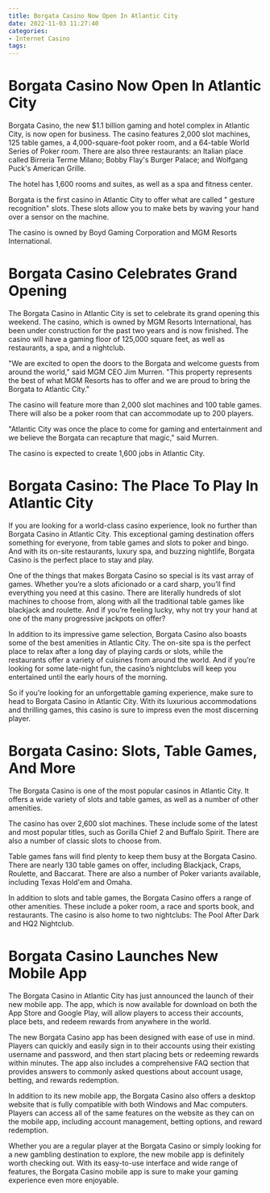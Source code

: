 ```yaml
---
title: Borgata Casino Now Open In Atlantic City
date: 2022-11-03 11:27:40
categories:
- Internet Casino
tags:
---
```



#  Borgata Casino Now Open In Atlantic City

Borgata Casino, the new $1.1 billion gaming and hotel complex in Atlantic City, is now open for business. The casino features 2,000 slot machines, 125 table games, a 4,000-square-foot poker room, and a 64-table World Series of Poker room. There are also three restaurants: an Italian place called Birreria Terme Milano; Bobby Flay's Burger Palace; and Wolfgang Puck's American Grille.

The hotel has 1,600 rooms and suites, as well as a spa and fitness center.

Borgata is the first casino in Atlantic City to offer what are called " gesture recognition" slots. These slots allow you to make bets by waving your hand over a sensor on the machine.

The casino is owned by Boyd Gaming Corporation and MGM Resorts International.

#  Borgata Casino Celebrates Grand Opening

The Borgata Casino in Atlantic City is set to celebrate its grand opening this weekend. The casino, which is owned by MGM Resorts International, has been under construction for the past two years and is now finished. The casino will have a gaming floor of 125,000 square feet, as well as restaurants, a spa, and a nightclub.

"We are excited to open the doors to the Borgata and welcome guests from around the world," said MGM CEO Jim Murren. "This property represents the best of what MGM Resorts has to offer and we are proud to bring the Borgata to Atlantic City."

The casino will feature more than 2,000 slot machines and 100 table games. There will also be a poker room that can accommodate up to 200 players.

"Atlantic City was once the place to come for gaming and entertainment and we believe the Borgata can recapture that magic," said Murren.

The casino is expected to create 1,600 jobs in Atlantic City.

#  Borgata Casino: The Place To Play In Atlantic City

If you are looking for a world-class casino experience, look no further than Borgata Casino in Atlantic City. This exceptional gaming destination offers something for everyone, from table games and slots to poker and bingo. And with its on-site restaurants, luxury spa, and buzzing nightlife, Borgata Casino is the perfect place to stay and play.

One of the things that makes Borgata Casino so special is its vast array of games. Whether you’re a slots aficionado or a card sharp, you’ll find everything you need at this casino. There are literally hundreds of slot machines to choose from, along with all the traditional table games like blackjack and roulette. And if you’re feeling lucky, why not try your hand at one of the many progressive jackpots on offer?

In addition to its impressive game selection, Borgata Casino also boasts some of the best amenities in Atlantic City. The on-site spa is the perfect place to relax after a long day of playing cards or slots, while the restaurants offer a variety of cuisines from around the world. And if you’re looking for some late-night fun, the casino’s nightclubs will keep you entertained until the early hours of the morning.

So if you’re looking for an unforgettable gaming experience, make sure to head to Borgata Casino in Atlantic City. With its luxurious accommodations and thrilling games, this casino is sure to impress even the most discerning player.

#  Borgata Casino: Slots, Table Games, And More

The Borgata Casino is one of the most popular casinos in Atlantic City. It offers a wide variety of slots and table games, as well as a number of other amenities.

The casino has over 2,600 slot machines. These include some of the latest and most popular titles, such as Gorilla Chief 2 and Buffalo Spirit. There are also a number of classic slots to choose from.

Table games fans will find plenty to keep them busy at the Borgata Casino. There are nearly 130 table games on offer, including Blackjack, Craps, Roulette, and Baccarat. There are also a number of Poker variants available, including Texas Hold'em and Omaha.

In addition to slots and table games, the Borgata Casino offers a range of other amenities. These include a poker room, a race and sports book, and restaurants. The casino is also home to two nightclubs: The Pool After Dark and HQ2 Nightclub.

#  Borgata Casino Launches New Mobile App

The Borgata Casino in Atlantic City has just announced the launch of their new mobile app. The app, which is now available for download on both the App Store and Google Play, will allow players to access their accounts, place bets, and redeem rewards from anywhere in the world.

The new Borgata Casino app has been designed with ease of use in mind. Players can quickly and easily sign in to their accounts using their existing username and password, and then start placing bets or redeeming rewards within minutes. The app also includes a comprehensive FAQ section that provides answers to commonly asked questions about account usage, betting, and rewards redemption.

In addition to its new mobile app, the Borgata Casino also offers a desktop website that is fully compatible with both Windows and Mac computers. Players can access all of the same features on the website as they can on the mobile app, including account management, betting options, and reward redemption.

Whether you are a regular player at the Borgata Casino or simply looking for a new gambling destination to explore, the new mobile app is definitely worth checking out. With its easy-to-use interface and wide range of features, the Borgata Casino mobile app is sure to make your gaming experience even more enjoyable.